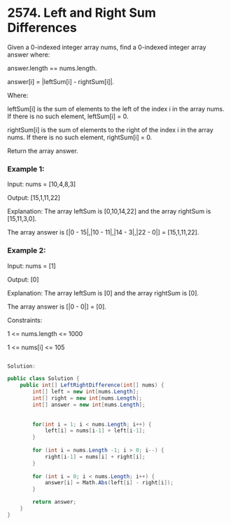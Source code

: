 # 2574. Left and Right Sum Differences
Given a 0-indexed integer array nums, find a 0-indexed integer array answer where:

answer.length == nums.length.

answer[i] = |leftSum[i] - rightSum[i]|.

Where:

leftSum[i] is the sum of elements to the left of the index i in the array nums. If there is no such element, leftSum[i] = 0.

rightSum[i] is the sum of elements to the right of the index i in the array nums. If there is no such element, rightSum[i] = 0.

Return the array answer.

 

### Example 1:

Input: nums = [10,4,8,3]

Output: [15,1,11,22]

Explanation: The array leftSum is [0,10,14,22] and the array rightSum is [15,11,3,0].

The array answer is [|0 - 15|,|10 - 11|,|14 - 3|,|22 - 0|] = [15,1,11,22].
### Example 2:

Input: nums = [1]

Output: [0]

Explanation: The array leftSum is [0] and the array rightSum is [0].

The array answer is [|0 - 0|] = [0].
 

Constraints:

1 <= nums.length <= 1000

1 <= nums[i] <= 105


```csharp

Solution:

public class Solution {
    public int[] LeftRightDifference(int[] nums) {
        int[] left = new int[nums.Length];
        int[] right = new int[nums.Length];
        int[] answer = new int[nums.Length];
        
        
        for(int i = 1; i < nums.Length; i++) {
            left[i] = nums[i-1] + left[i-1];
        }
        
        for (int i = nums.Length -1; i > 0; i--) {
            right[i-1] = nums[i] + right[i];
        }
        
        for (int i = 0; i < nums.Length; i++) {
            answer[i] = Math.Abs(left[i] - right[i]);
        }

        return answer;
    }
}

```
